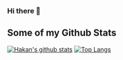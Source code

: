 ### Hi there 👋

## Some of my Github Stats
[![Hakan's github stats](https://github-readme-stats.vercel.app/api?username=hakky54&show_icons=true&theme=dracula)](https://github.com/anuraghazra/github-readme-stats) [![Top Langs](https://github-readme-stats.vercel.app/api/top-langs/?username=hakky54&show_icons=true&theme=dracula&hide=html,javascript,css&langs_count=8)](https://github.com/anuraghazra/github-readme-stats)

<!--
**Hakky54/Hakky54** is a ✨ _special_ ✨ repository because its `README.md` (this file) appears on your GitHub profile.

Here are some ideas to get you started:

- 🔭 I’m currently working on ...
- 🌱 I’m currently learning ...
- 👯 I’m looking to collaborate on ...
- 🤔 I’m looking for help with ...
- 💬 Ask me about ...
- 📫 How to reach me: ...
- 😄 Pronouns: ...
- ⚡ Fun fact: ...
-->
